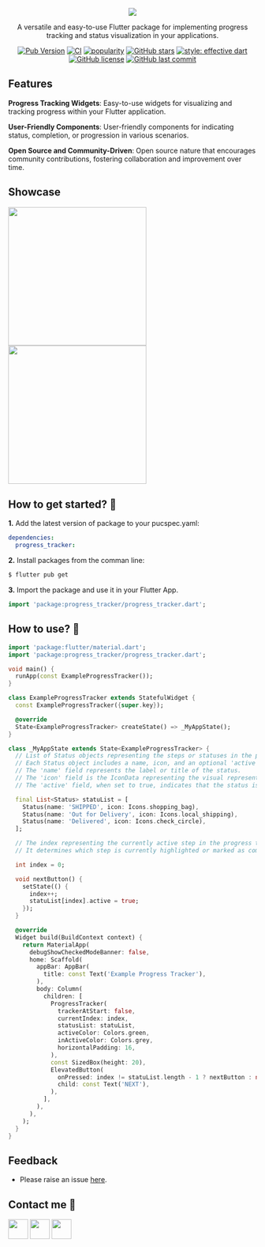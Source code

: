 <!--
This README describes the package. If you publish this package to pub.dev,
this README's contents appear on the landing page for your package.

For information about how to write a good package README, see the guide for
[writing package pages](https://dart.dev/guides/libraries/writing-package-pages).

For general information about developing packages, see the Dart guide for
[creating packages](https://dart.dev/guides/libraries/create-library-packages)
and the Flutter guide for
[developing packages and plugins](https://flutter.dev/developing-packages).
-->

<p align="center"><img src="https://imgur.com/w9GXfgH.png"></p>


<p align="center">A versatile and easy-to-use Flutter package for implementing progress tracking and status visualization in your applications.</p>

<p align="center">
<a href="https://pub.dev/packages/progress_tracker" target="_blank"><img src="https://img.shields.io/pub/v/progress_tracker" alt="Pub Version" /></a>
<a href="https://github.com/nixtomalon/progress-tracker/actions?query=workflow%3Apublish" target="_blank"><img src="https://github.com/nixtomalon/progress-tracker/actions/workflows/publish.yml/badge.svg?event=push" alt="CI" /></a>
<a href="https://pub.dev/packages/progress_tracker/score" target="_blank"><img src="https://img.shields.io/badge/dynamic/json?color=teal&label=popularity&query=popularity&url=http://www.pubscore.gq/popularity?package=progress_tracker" alt="popularity" /></a>
<a href="https://github.com/nixtomalon/progress-tracker/stargazers" target="_blank"><img src="https://img.shields.io/github/stars/nixtomalon/progress-tracker" alt="GitHub stars" /></a>
<a href="https://github.com/tenhobi/effective_dart" target="_blank"><img src="https://img.shields.io/badge/style-effective_dart-54C5F8.svg" alt="style: effective dart" /></a>
<a href="https://github.com/nixtomalon/progress-tracker/blob/main/LICENSE" target="_blank"><img src="https://img.shields.io/github/license/nixtomalon/progress-tracker" alt="GitHub license" /></a>
<a href="https://github.com/nixtomalon/progress-tracker/commits/main" target="_blank"><img src="https://img.shields.io/github/last-commit/nixtomalon/progress-tracker" alt="GitHub last commit" /></a>
</p>

## Features

**Progress Tracking Widgets**:
Easy-to-use widgets for visualizing and tracking progress within your Flutter application.

**User-Friendly Components**:
User-friendly components for indicating status, completion, or progression in various scenarios.

**Open Source and Community-Driven**:
Open source nature that encourages community contributions, fostering collaboration and improvement over time.

## Showcase

<img src="https://github.com/nixtomalon/progress_tracker/raw/main/assets/pt-sample-1.gif" width="280" /><img src="https://github.com/nixtomalon/progress_tracker/raw/main/assets/pt-sample-2.gif" width="280" />

## How to get started? 🤔

**1.** Add the latest version of package to your pucspec.yaml:
```yaml
dependencies:
  progress_tracker:
```
**2.** Install packages from the comman line:
```bash
$ flutter pub get
```
**3.** Import the package and use it in your Flutter App.
```dart
import 'package:progress_tracker/progress_tracker.dart';
```

## How to use? 🤔

```dart
import 'package:flutter/material.dart';
import 'package:progress_tracker/progress_tracker.dart';

void main() {
  runApp(const ExampleProgressTracker());
}

class ExampleProgressTracker extends StatefulWidget {
  const ExampleProgressTracker({super.key});

  @override
  State<ExampleProgressTracker> createState() => _MyAppState();
}

class _MyAppState extends State<ExampleProgressTracker> {
  // List of Status objects representing the steps or statuses in the progress tracker.
  // Each Status object includes a name, icon, and an optional 'active' parameter to indicate its current status.
  // The 'name' field represents the label or title of the status.
  // The 'icon' field is the IconData representing the visual representation of the status.
  // The 'active' field, when set to true, indicates that the status is currently active or completed.

  final List<Status> statuList = [
    Status(name: 'SHIPPED', icon: Icons.shopping_bag),
    Status(name: 'Out for Delivery', icon: Icons.local_shipping),
    Status(name: 'Delivered', icon: Icons.check_circle),
  ];

  // The index representing the currently active step in the progress tracker.
  // It determines which step is currently highlighted or marked as completed.

  int index = 0;

  void nextButton() {
    setState(() {
      index++;
      statuList[index].active = true;
    });
  }

  @override
  Widget build(BuildContext context) {
    return MaterialApp(
      debugShowCheckedModeBanner: false,
      home: Scaffold(
        appBar: AppBar(
          title: const Text('Example Progress Tracker'),
        ),
        body: Column(
          children: [
            ProgressTracker(
              trackerAtStart: false,
              currentIndex: index,
              statusList: statuList,
              activeColor: Colors.green,
              inActiveColor: Colors.grey,
              horizontalPadding: 16,
            ),
            const SizedBox(height: 20),
            ElevatedButton(
              onPressed: index != statuList.length - 1 ? nextButton : null,
              child: const Text('NEXT'),
            ),
          ],
        ),
      ),
    );
  }
}

```
## Feedback
* Please raise an issue <a href = "https://github.com/nixtomalon/progress_tracker/issues">here</a>.

## Contact me 📨
<a href="https://github.com/nixtomalon"><img src= "https://img.icons8.com/ios-glyphs/344/github.png" width = "40px"/></a> <a href="https://www.linkedin.com/in/norman-tomalon/"><img src= "https://img.icons8.com/color/344/linkedin.png" width = "40px"/></a> <a href="mailto:nonixtomalon@gmail.com"><img src= "https://img.icons8.com/color/344/gmail-new.png" width = "40px"/></a>
